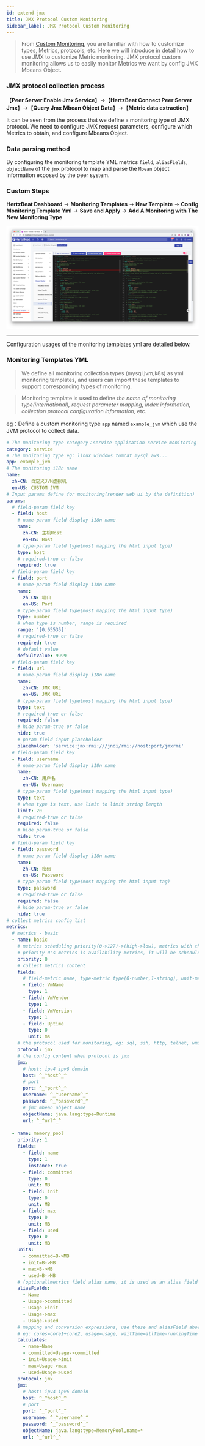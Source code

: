 ```yaml
---
id: extend-jmx
title: JMX Protocol Custom Monitoring
sidebar_label: JMX Protocol Custom Monitoring    
---
```

> From [Custom Monitoring](extend-point), you are familiar with how to customize types, Metrics, protocols, etc. Here we will introduce in detail how to use JMX to customize Metric monitoring.
> JMX protocol custom monitoring allows us to easily monitor Metrics we want by config JMX Mbeans Object.

### JMX protocol collection process
【**Peer Server Enable Jmx Service**】->【**HertzBeat Connect Peer Server Jmx**】->【**Query Jmx Mbean Object Data**】->【**Metric data extraction**】

It can be seen from the process that we define a monitoring type of JMX protocol. We need to configure JMX request parameters, configure which Metrics to obtain, and configure Mbeans Object.

### Data parsing method

By configuring the monitoring template YML metrics `field`, `aliasFields`, `objectName` of the `jmx` protocol to map and parse the `Mbean` object information exposed by the peer system.

### Custom Steps   

**HertzBeat Dashboard** -> **Monitoring Templates** -> **New Template** -> **Config Monitoring Template Yml** -> **Save and Apply** -> **Add A Monitoring with The New Monitoring Type**

![](/img/docs/advanced/extend-point-1.png)

------- 
Configuration usages of the monitoring templates yml are detailed below.

### Monitoring Templates YML

> We define all monitoring collection types (mysql,jvm,k8s) as yml monitoring templates, and users can import these templates to support corresponding types of monitoring.


> Monitoring template is used to define *the name of monitoring type(international), request parameter mapping, index information, collection protocol configuration information*, etc.

eg：Define a custom monitoring type `app` named `example_jvm` which use the JVM protocol to collect data.


```yaml
# The monitoring type category：service-application service monitoring db-database monitoring custom-custom monitoring os-operating system monitoring
category: service
# The monitoring type eg: linux windows tomcat mysql aws...
app: example_jvm
# The monitoring i18n name
name:
  zh-CN: 自定义JVM虚拟机
  en-US: CUSTOM JVM
# Input params define for monitoring(render web ui by the definition)
params:
  # field-param field key
  - field: host
    # name-param field display i18n name
    name:
      zh-CN: 主机Host
      en-US: Host
    # type-param field type(most mapping the html input type)
    type: host
    # required-true or false
    required: true
  # field-param field key
  - field: port
    # name-param field display i18n name
    name:
      zh-CN: 端口
      en-US: Port
    # type-param field type(most mapping the html input type)
    type: number
    # when type is number, range is required
    range: '[0,65535]'
    # required-true or false
    required: true
    # default value
    defaultValue: 9999
  # field-param field key
  - field: url
    # name-param field display i18n name
    name:
      zh-CN: JMX URL
      en-US: JMX URL
    # type-param field type(most mapping the html input type)
    type: text
    # required-true or false
    required: false
    # hide param-true or false
    hide: true
    # param field input placeholder
    placeholder: 'service:jmx:rmi:///jndi/rmi://host:port/jmxrmi'
  # field-param field key
  - field: username
    # name-param field display i18n name
    name:
      zh-CN: 用户名
      en-US: Username
    # type-param field type(most mapping the html input type)
    type: text
    # when type is text, use limit to limit string length
    limit: 20
    # required-true or false
    required: false
    # hide param-true or false
    hide: true
  # field-param field key
  - field: password
    # name-param field display i18n name
    name:
      zh-CN: 密码
      en-US: Password
    # type-param field type(most mapping the html input tag)
    type: password
    # required-true or false
    required: false
    # hide param-true or false
    hide: true
# collect metrics config list
metrics:
  # metrics - basic
  - name: basic
    # metrics scheduling priority(0->127)->(high->low), metrics with the same priority will be scheduled in parallel
    # priority 0's metrics is availability metrics, it will be scheduled first, only availability metrics collect success will the scheduling continue
    priority: 0
    # collect metrics content
    fields:
      # field-metric name, type-metric type(0-number,1-string), unit-metric unit('%','ms','MB'), instance-if is metrics group unique identifier
      - field: VmName
        type: 1
      - field: VmVendor
        type: 1
      - field: VmVersion
        type: 1
      - field: Uptime
        type: 0
        unit: ms
    # the protocol used for monitoring, eg: sql, ssh, http, telnet, wmi, snmp, sdk
    protocol: jmx
    # the config content when protocol is jmx
    jmx:
      # host: ipv4 ipv6 domain
      host: ^_^host^_^
      # port
      port: ^_^port^_^
      username: ^_^username^_^
      password: ^_^password^_^
      # jmx mbean object name
      objectName: java.lang:type=Runtime
      url: ^_^url^_^

  - name: memory_pool
    priority: 1
    fields:
      - field: name
        type: 1
        instance: true
      - field: committed
        type: 0
        unit: MB
      - field: init
        type: 0
        unit: MB
      - field: max
        type: 0
        unit: MB
      - field: used
        type: 0
        unit: MB
    units:
      - committed=B->MB
      - init=B->MB
      - max=B->MB
      - used=B->MB
    # (optional)metrics field alias name, it is used as an alias field to map and convert the collected data and metrics field
    aliasFields:
      - Name
      - Usage->committed
      - Usage->init
      - Usage->max
      - Usage->used
    # mapping and conversion expressions, use these and aliasField above to calculate metrics value
    # eg: cores=core1+core2, usage=usage, waitTime=allTime-runningTime
    calculates:
      - name=Name
      - committed=Usage->committed
      - init=Usage->init
      - max=Usage->max
      - used=Usage->used
    protocol: jmx
    jmx:
      # host: ipv4 ipv6 domain
      host: ^_^host^_^
      # port
      port: ^_^port^_^
      username: ^_^username^_^
      password: ^_^password^_^
      objectName: java.lang:type=MemoryPool,name=*
      url: ^_^url^_^
```
